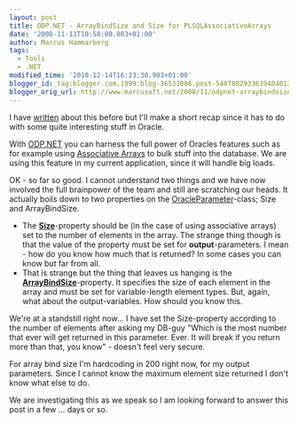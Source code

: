 ```yaml
---
layout: post
title: ODP.NET - ArrayBindSize and Size for PLSQLAssociativeArrays
date: '2008-11-13T10:58:00.003+01:00'
author: Marcus Hammarberg
tags:
  - Tools
  - .NET
modified_time: '2010-12-14T16:23:30.903+01:00'
blogger_id: tag:blogger.com,1999:blog-36533086.post-5487802933639404013
blogger_orig_url: http://www.marcusoft.net/2008/11/odpnet-arraybindsize-and-size-for.html
---
```



I have <a
href="http://www.marcusoft.net/2008/09/how-to-pass-and-receive-associative.html"
target="_blank">written</a> about this before but I'll make a short
recap since it has to do with some quite interesting stuff in Oracle.

With <a
href="http://www.oracle.com/technology/tech/windows/odpnet/index.html"
target="_blank">ODP.NET</a> you can harness the full power of Oracles
features such as for example using
<a href="http://en.wikipedia.org/wiki/Associative_array"
target="_blank">Associative Arrays</a> to bulk stuff into the database.
We are using this feature in my current application, since it will
handle big loads.

OK - so far so good. I cannot understand two things and we have now
involved the full brainpower of the team and still are scratching our
heads. It actually boils down to two properties on the <a
href="http://youngcow.net/doc/oracle10g/win.102/b14307/OracleParameterClass.htm"
target="_blank">OracleParameter</a>-class; Size and ArrayBindSize.

- The **<a
    href="http://youngcow.net/doc/oracle10g/win.102/b14307/OracleParameterClass.htm#i1012269"
    target="_blank">Size</a>**-property should be (in the case of using
    associative arrays) set to the number of elements in the array. The
    strange thing though is that the value of the property must be set
    for **output**-parameters. I mean - how do you know how much that is
    returned? In some cases you can know but far from all.
- That is strange but the thing that leaves us hanging is the <a
    href="http://youngcow.net/doc/oracle10g/win.102/b14307/OracleParameterClass.htm#i1011933"
    target="_blank"><strong>ArrayBindSize</strong></a>-property. It
    specifies the size of each element in the array and must be set for
    variable-length element types. But, again, what about the
    output-variables. How should you know this.

We're at a standstill right now... I have set the Size-property
according to the number of elements after asking my DB-guy "Which is the
most number that ever will get returned in this parameter. Ever. It will
break if you return more than that, you know" - doesn't feel very
secure.

For array bind size I'm hardcoding in 200 right now, for my output
parameters. Since I cannot know the maximum element size returned I
don't know what else to do.

We are investigating this as we speak so I am looking forward to answer
this post in a few ... days or so.
